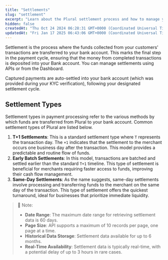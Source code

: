```yaml
---
title: "Settlements"
slug: "settlement"
excerpt: "Learn about the Plural settlement process and how to manage your settlements efficiently."
hidden: false
createdAt: "Thu Oct 24 2024 06:28:31 GMT+0000 (Coordinated Universal Time)"
updatedAt: "Fri Jan 17 2025 06:43:06 GMT+0000 (Coordinated Universal Time)"
---
```

Settlement is the process where the funds collected from your customers' transactions are transferred to your bank account. This marks the final step in the payment cycle, ensuring that the money from completed transactions is deposited into your Bank account. You can manage settlements using APIs or from the Dashboard.

Captured payments are auto-settled into your bank account (which was provided during your KYC verification), following your designated settlement cycle.

## Settlement Types

Settlement types in payment processing refer to the various methods by which funds are transferred from Plural to your bank account. Common settlement types of Plural are listed below.

1. **T+1 Settlements**: This is a standard settlement type where `T` represents the transaction day. The `+1` indicates that the settlement to the merchant occurs one business day after the transaction. This model provides a predictable and routine flow of funds.
2. **Early Batch Settlements**: In this model, transactions are batched and settled earlier than the standard `T+1` timeline. This type of settlement is beneficial for merchants requiring faster access to funds, improving their cash flow management.
3. **Same-Day Settlements**: As the name suggests, same-day settlements involve processing and transferring funds to the merchant on the same day of the transaction. This type of settlement offers the quickest turnaround, ideal for businesses that prioritize immediate liquidity.

> 📘 Note:
> 
> - **Date Range**: The maximum date range for retrieving settlement data is 60 days.
> - **Page Size**: API supports a maximum of 10 records per page, one page at a time.
> - **Historical Data Storage**: Settlement data available for up to 6 months.
> - **Real-Time Availability**: Settlement data is typically real-time, with a potential delay of up to 3 hours in rare cases.
